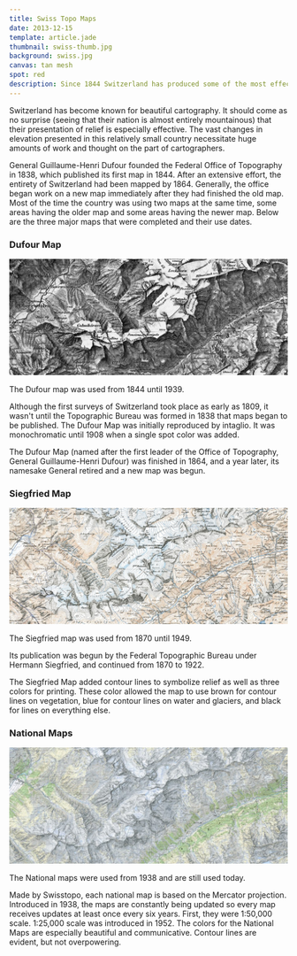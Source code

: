```yaml
---
title: Swiss Topo Maps
date: 2013-12-15
template: article.jade
thumbnail: swiss-thumb.jpg
background: swiss.jpg
canvas: tan mesh
spot: red
description: Since 1844 Switzerland has produced some of the most effective and beautiful topographic maps in the world.
---
```


Switzerland has become known for beautiful cartography. It should come as no surprise (seeing that their nation is almost entirely mountainous) that their presentation of relief is especially effective. The vast changes in elevation presented in this relatively small country necessitate huge amounts of work and thought on the part of cartographers.

General Guillaume-Henri Dufour founded the Federal Office of Topography in 1838, which published its first map in 1844. After an extensive effort, the entirety of Switzerland had been mapped by 1864. Generally, the office began work on a new map immediately after they had finished the old map. Most of the time the country was using two maps at the same time, some areas having the older map and some areas having the newer map. Below are the three major maps that were completed and their use dates.

### Dufour Map
![Image of Dufour Map](dufour.jpg)
<p class="caption">
  The Dufour map was used from 1844 until 1939.
</p>

Although the first surveys of Switzerland took place as early as 1809, it wasn't until the Topographic Bureau was formed in 1838 that maps began to be published. The Dufour Map was initially reproduced by intaglio. It was monochromatic until 1908 when a single spot color was added.

The Dufour Map (named after the first leader of the Office of Topography, General Guillaume-Henri Dufour) was finished in 1864, and a year later, its namesake General retired and a new map was begun.

### Siegfried Map
![Image of Siegfried Map](siegfried.jpg)
<p class="caption">
  The Siegfried map was used from 1870 until 1949.
</p>

Its publication was begun by the Federal Topographic Bureau under Hermann Siegfried, and continued from 1870 to 1922.

The Siegfried Map added contour lines to symbolize relief as well as three colors for printing. These color allowed the map to use brown for contour lines on vegetation, blue for contour lines on water and glaciers, and black for lines on everything else.

### National Maps
![Image of National Map](national-map.jpg)
<p class="caption">
  The National maps were used from 1938 and are still used today.
</p>

Made by Swisstopo, each national map is based on the Mercator projection. Introduced in 1938, the maps are constantly being updated so every map receives updates at least once every six years. First, they were 1:50,000 scale. 1:25,000 scale was introduced in 1952. The colors for the National Maps are especially beautiful and communicative. Contour lines are evident, but not overpowering.